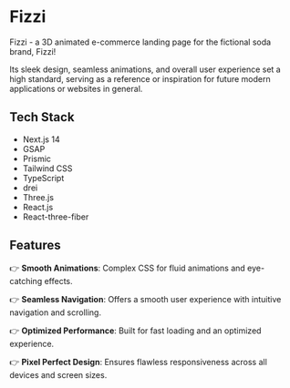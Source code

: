 # Fizzi 

Fizzi - a 3D animated e-commerce landing page for the fictional soda brand, Fizzi!

Its sleek design, seamless animations, and overall user experience set a high standard, serving as a reference or inspiration for future modern applications or websites in general.

## Tech Stack

- Next.js 14
- GSAP
- Prismic
- Tailwind CSS
- TypeScript
- drei
- Three.js
- React.js
- React-three-fiber

## Features

👉 **Smooth Animations**: Complex CSS for fluid animations and eye-catching effects.

👉 **Seamless Navigation**: Offers a smooth user experience with intuitive navigation and scrolling.

👉 **Optimized Performance**: Built for fast loading and an optimized experience.

👉 **Pixel Perfect Design**: Ensures flawless responsiveness across all devices and screen sizes.